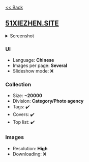 [<< Back](/README.md)

## [51XIEZHEN.SITE](http://51xiezhen.site/)

<!--Screenshot 1280x2000-->
<details>
  <summary>Screenshot</summary>

  ![image](screenshot.png)
</details>

<!--
✔️ - Yes
❌ - No
❓ - Unknown
-->

### UI
<!--
Language(s) (English/Chinese/Russian etc.)
Images per page (One/Several/All)
Slideshow mode (✔️/❌)
-->
- Language: **Chinese**
- Images per page: **Several**
- Slideshow mode: ❌

### Collection
<!--
Division (Category/Photo agency/Country etc.)
Size (approximately, may me unknown)
Tags (✔️/❌)
Covers (✔️/❌)
Top list (✔️/❌)
-->
- Size: **~20000**
- Division: **Category/Photo agency**
- Tags: ✔️
- Covers: ✔️
- Top list: ✔️

### Images
<!--
Resolution (Medium/High/Original)
Downloading (✔️/❌)
-->
- Resolution: **High**
- Downloading: ❌
